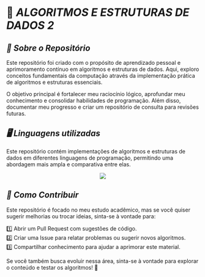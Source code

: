 # 🚀 ***ALGORITMOS E ESTRUTURAS DE DADOS 2***

## ***📌 Sobre o Repositório***

Este repositório foi criado com o propósito de aprendizado pessoal e aprimoramento contínuo em algoritmos e estruturas de dados. Aqui, exploro conceitos fundamentais da computação através da implementação prática de algoritmos e estruturas essenciais.

O objetivo principal é fortalecer meu raciocínio lógico, aprofundar meu conhecimento e consolidar habilidades de programação. Além disso, documentar meu progresso e criar um repositório de consulta para revisões futuras.

## ***🖥️ Linguagens utilizadas***

Este repositório contém implementações de algoritmos e estruturas de dados em diferentes linguagens de programação, permitindo uma abordagem mais ampla e comparativa entre elas.

<p align="center">
  <a href="https://skillicons.dev">
    <img src="https://skillicons.dev/icons?i=java,c" />
  </a>
</p>

## ***🤝 Como Contribuir***

Este repositório é focado no meu estudo acadêmico, mas se você quiser sugerir melhorias ou trocar ideias, sinta-se à vontade para:

1️⃣ Abrir um Pull Request com sugestões de código.  
2️⃣ Criar uma Issue para relatar problemas ou sugerir novos algoritmos.  
3️⃣ Compartilhar conhecimento para ajudar a aprimorar este material.

Se você também busca evoluir nessa área, sinta-se à vontade para explorar o conteúdo e testar os algoritmos! 🧠

